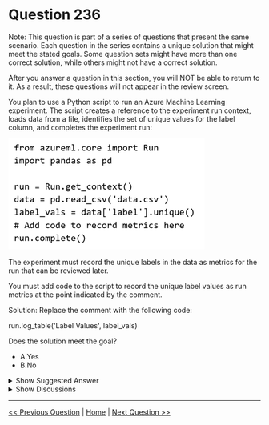 # Question 236

Note: This question is part of a series of questions that present the same scenario. Each question in the series contains a unique solution that might meet the stated goals. Some question sets might have more than one correct solution, while others might not have a correct solution.

After you answer a question in this section, you will NOT be able to return to it. As a result, these questions will not appear in the review screen.

You plan to use a Python script to run an Azure Machine Learning experiment. The script creates a reference to the experiment run context, loads data from a file, identifies the set of unique values for the label column, and completes the experiment run:

![Question Image](../images/q236_q_0023500001.png)

The experiment must record the unique labels in the data as metrics for the run that can be reviewed later.

You must add code to the script to record the unique label values as run metrics at the point indicated by the comment.

Solution: Replace the comment with the following code:

run.log_table('Label Values', label_vals)

Does the solution meet the goal?

- A.Yes
- B.No

<details>
  <summary>Show Suggested Answer</summary>

<strong>B</strong><br>

<p>Instead use the run_log function to log the contents in label_vals: for label_val in label_vals: run.log(&#x27;Label Values&#x27;, label_val)</p>
<p>Reference:</p>
<p>https://www.element61.be/en/resource/azure-machine-learning-services-complete-toolbox-ai</p>

</details>

<details>
  <summary>Show Discussions</summary>

<blockquote><p><strong>JTWang</strong> <code>(Sat 19 Oct 2024 06:34)</code> - <em>Upvotes: 7</em></p><p>label_vals is numpy.ndarray
==&gt;run.log_list(&#x27;Label Values&#x27;, label_vals) 
Scalar
Example: run.log(&quot;accuracy&quot;, 0.95)

List
Example: run.log_list(&quot;accuracies&quot;, [0.6, 0.7, 0.87])

Row
Example: run.log_row(&quot;Y over X&quot;, x=1, y=0.4)

Table
Example: run.log_table(&quot;Y over X&quot;, {&quot;x&quot;:[1, 2, 3], &quot;y&quot;:[0.6, 0.7, 0.89]})

Image
Example: run.log_image(&quot;ROC&quot;, path)</p></blockquote>

<blockquote><p><strong>ranjsi01</strong> <code>(Thu 18 Jul 2024 09:31)</code> - <em>Upvotes: 5</em></p><p>B is correct. run.log_table is used to Log a dictionary object to the run with the given name using azureml.core.Run.log_table</p></blockquote>

</details>

---

[<< Previous Question](question_235.md) | [Home](/index.md) | [Next Question >>](question_237.md)
